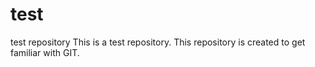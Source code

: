 # test
test repository
This is a test repository. This repository is created to get familiar with GIT.
